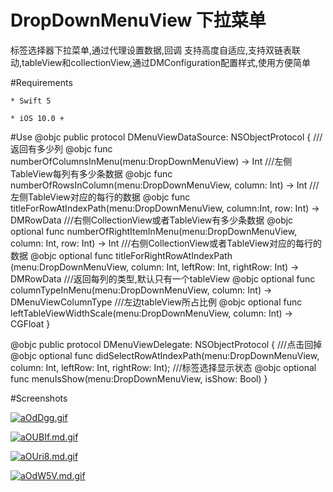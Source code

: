 # DropDownMenuView 下拉菜单

标签选择器下拉菜单,通过代理设置数据,回调 支持高度自适应,支持双链表联动,tableView和collectionView,通过DMConfiguration配置样式,使用方便简单

#Requirements

```
* Swift 5
```

```
* iOS 10.0 +
```
#Use
@objc public protocol DMenuViewDataSource: NSObjectProtocol {
    ///返回有多少列
    @objc func numberOfColumnsInMenu(menu:DropDownMenuView) -> Int
    ///左侧TableView每列有多少条数据
    @objc func numberOfRowsInColumn(menu:DropDownMenuView, column: Int) -> Int
    ///左侧TableView对应的每行的数据
    @objc func titleForRowAtIndexPath(menu:DropDownMenuView, column:Int, row: Int) -> DMRowData
    ///右侧CollectionView或者TableView有多少条数据
    @objc optional func numberOfRightItemInMenu(menu:DropDownMenuView, column: Int, row: Int) -> Int
    ///右侧CollectionView或者TableView对应的每行的数据
    @objc optional func titleForRightRowAtIndexPath (menu:DropDownMenuView, column: Int, leftRow: Int, rightRow: Int) -> DMRowData
    ///返回每列的类型,默认只有一个tableView
    @objc optional func columnTypeInMenu(menu:DropDownMenuView, column: Int) -> DMenuViewColumnType
    ///左边tableView所占比例
    @objc optional func leftTableViewWidthScale(menu:DropDownMenuView, column: Int) -> CGFloat
}

@objc public protocol DMenuViewDelegate: NSObjectProtocol {
    ///点击回掉
    @objc optional func didSelectRowAtIndexPath(menu:DropDownMenuView, column: Int, leftRow: Int, rightRow: Int);
    ///标签选择显示状态
    @objc optional func menuIsShow(menu:DropDownMenuView, isShow: Bool)
}

#Screenshots

[![aOdDgg.gif](https://s1.ax1x.com/2020/08/11/aOdDgg.gif)](https://imgchr.com/i/aOdDgg)

[![aOUBIf.md.gif](https://s1.ax1x.com/2020/08/11/aOUBIf.md.gif)](https://imgchr.com/i/aOUBIf)

[![aOUri8.md.gif](https://s1.ax1x.com/2020/08/11/aOUri8.md.gif)](https://imgchr.com/i/aOUri8)

[![aOdW5V.md.gif](https://s1.ax1x.com/2020/08/11/aOdW5V.md.gif)](https://imgchr.com/i/aOdW5V)



